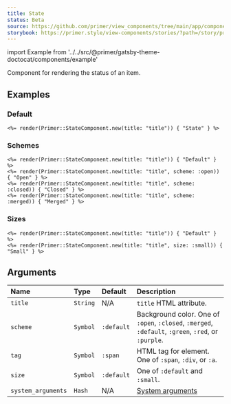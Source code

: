 ```yaml
---
title: State
status: Beta
source: https://github.com/primer/view_components/tree/main/app/components/primer/state_component.rb
storybook: https://primer.style/view-components/stories/?path=/story/primer-state-component
---
```


import Example from '../../src/@primer/gatsby-theme-doctocat/components/example'

<!-- Warning: AUTO-GENERATED file, do not edit. Add code comments to your Ruby instead <3 -->

Component for rendering the status of an item.

## Examples

### Default

<Example src="<span title='title' class='State '>State</span>" />

```erb
<%= render(Primer::StateComponent.new(title: "title")) { "State" } %>
```

### Schemes

<Example src="<span title='title' class='State '>Default</span><span title='title' class='State State--open '>Open</span><span title='title' class='State State--closed '>Closed</span><span title='title' class='State State--merged '>Merged</span>" />

```erb
<%= render(Primer::StateComponent.new(title: "title")) { "Default" } %>
<%= render(Primer::StateComponent.new(title: "title", scheme: :open)) { "Open" } %>
<%= render(Primer::StateComponent.new(title: "title", scheme: :closed)) { "Closed" } %>
<%= render(Primer::StateComponent.new(title: "title", scheme: :merged)) { "Merged" } %>
```

### Sizes

<Example src="<span title='title' class='State '>Default</span><span title='title' class='State State--small '>Small</span>" />

```erb
<%= render(Primer::StateComponent.new(title: "title")) { "Default" } %>
<%= render(Primer::StateComponent.new(title: "title", size: :small)) { "Small" } %>
```

## Arguments

| Name | Type | Default | Description |
| :- | :- | :- | :- |
| `title` | `String` | N/A | `title` HTML attribute. |
| `scheme` | `Symbol` | `:default` | Background color. One of `:open`, `:closed`, `:merged`, `:default`, `:green`, `:red`, or `:purple`. |
| `tag` | `Symbol` | `:span` | HTML tag for element. One of `:span`, `:div`, or `:a`. |
| `size` | `Symbol` | `:default` | One of `:default` and `:small`. |
| `system_arguments` | `Hash` | N/A | [System arguments](/system-arguments) |
